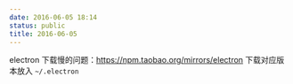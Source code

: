 ```yaml
---
date: 2016-06-05 18:14
status: public
title: 2016-06-05
---
```


electron 下载慢的问题：https://npm.taobao.org/mirrors/electron 下载对应版本放入 `~/.electron`